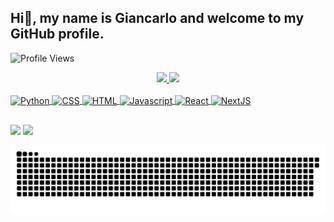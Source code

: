 ## Hi👋, my name is Giancarlo and welcome to my GitHub profile.

![Profile Views](http://estruyf-github.azurewebsites.net/api/VisitorHit?user=gianvr&repo=gianvr&countColorcountColor)

<div align="center">
  <a href="https://github.com/gianvr">
  <img height="160em" src="https://github-readme-stats.vercel.app/api?username=gianvr&show_icons=true&theme=github_dark&include_all_commits=true&count_private=true"/>
  <img height="160em" src="https://github-readme-stats.vercel.app/api/top-langs/?username=gianvr&layout=compact&langs_count=7&theme=github_dark"/>
  
</div>
<div style="display: inline_block"><br>
    <img align="center" alt="Python" height="35" width="35" src="https://cdn.jsdelivr.net/gh/devicons/devicon/icons/python/python-original.svg">
    <img align="center" alt="CSS" height="35" width="35" src="https://cdn.jsdelivr.net/gh/devicons/devicon/icons/css3/css3-original.svg">
    <img align="center" alt="HTML" height="35" width="35" src="https://cdn.jsdelivr.net/gh/devicons/devicon/icons/html5/html5-original.svg">
    <img align="center" alt="Javascript" height="35" width="35" src="https://cdn.jsdelivr.net/gh/devicons/devicon/icons/javascript/javascript-original.svg">
    <img align="center" alt="React" height="35" width="35" src="https://cdn.jsdelivr.net/gh/devicons/devicon/icons/react/react-original.svg">
    <img align="center" alt="NextJS" height="35" width="35" src="https://cdn.jsdelivr.net/gh/devicons/devicon/icons/nextjs/nextjs-original.svg">
  </div>
  
##

<div> 
  <a href = "mailto:gvgiancarlo1@gmail.com"><img src="https://img.shields.io/badge/Gmail-D14836?style=for-the-badge&logo=gmail&logoColor=white"></a>
  <a href="https://www.linkedin.com/in/giancarlo-vr/" target="_blank"><img src="https://img.shields.io/badge/-LinkedIn-%230077B5?style=for-the-badge&logo=linkedin&logoColor=white" target="_blank"></a> 
</div>
  
 <div align="center">
 
  ![Snake animation](https://github.com/gianvr/gianvr/blob/output/github-contribution-grid-snake.svg)
  
 </div>
 
 ##
 
